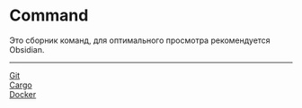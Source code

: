 # Command 

Это сборник команд, для оптимального просмотра рекомендуется Obsidian.  

---

[Git](Commands/Git)  
[Cargo](Commands/Cargo)  
[Docker](Commands/Docker)  